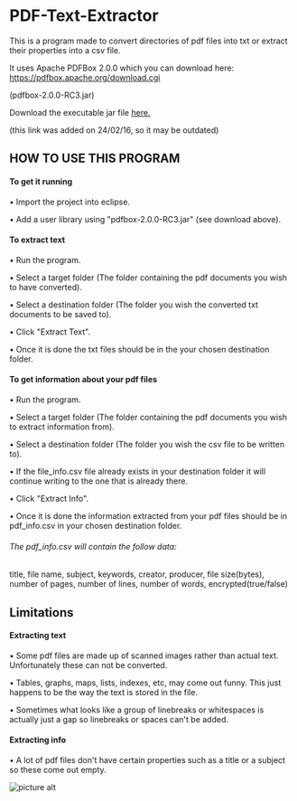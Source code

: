 # PDF-Text-Extractor

This is a program made to convert directories of pdf files into txt or extract their properties into a csv file. 

It uses Apache PDFBox 2.0.0 which you can download here: https://pdfbox.apache.org/download.cgi 

(pdfbox-2.0.0-RC3.jar)

Download the executable jar file [here.](https://drive.google.com/folderview?id=0B_Yr8TO0xAL7Mk9pSU0wUmpOd1E&usp=sharing)

(this link was added on 24/02/16, so it may be outdated)

## HOW TO USE THIS PROGRAM

#### To get it running

• Import the project into eclipse.

• Add a user library using "pdfbox-2.0.0-RC3.jar" (see download above).

#### To extract text

• Run the program.

• Select a target folder (The folder containing the pdf documents you wish to have converted).

• Select a destination folder (The folder you wish the converted txt documents to be saved to).

• Click "Extract Text".

• Once it is done the txt files should be in the your chosen destination folder.

#### To get information about your pdf files

• Run the program.

• Select a target folder (The folder containing the pdf documents you wish to extract information from).

• Select a destination folder (The folder you wish the csv file to be written to).

• If the file_info.csv file already exists in your destination folder it will continue writing to the one that is already there.

• Click "Extract Info".

• Once it is done the information extracted from your pdf files should be in pdf_info.csv in your chosen destination folder.

###### The pdf_info.csv will contain the follow data: 

title, file name, subject, keywords, creator, producer, file size(bytes), number of pages, number of lines, number of words, encrypted(true/false)

## Limitations
 
#### Extracting text
 
• Some pdf files are made up of scanned images rather than actual text. Unfortunately these can not be converted.

• Tables, graphs, maps, lists, indexes, etc, may come out funny. This just happens to be the way the text is stored in the file.

• Sometimes what looks like a group of linebreaks or whitespaces is actually just a gap so linebreaks or spaces can't be added.

#### Extracting info

• A lot of pdf files don't have certain properties such as a title or a subject so these come out empty.

![picture alt](http://i.imgur.com/JnqNwAh.png "screenshot")


